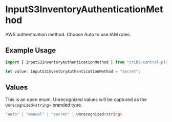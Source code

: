 # InputS3InventoryAuthenticationMethod

AWS authentication method. Choose Auto to use IAM roles.

## Example Usage

```typescript
import { InputS3InventoryAuthenticationMethod } from "cribl-control-plane/models/operations";

let value: InputS3InventoryAuthenticationMethod = "secret";
```

## Values

This is an open enum. Unrecognized values will be captured as the `Unrecognized<string>` branded type.

```typescript
"auto" | "manual" | "secret" | Unrecognized<string>
```